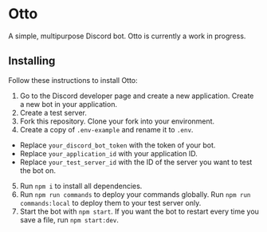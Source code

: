 # Otto

A simple, multipurpose Discord bot. Otto is currently a work in progress.

## Installing

Follow these instructions to install Otto:

1. Go to the Discord developer page and create a new application. Create a new bot in your application.
2. Create a test server.
3. Fork this repository. Clone your fork into your environment.
4. Create a copy of `.env-example` and rename it to `.env`.

- Replace `your_discord_bot_token` with the token of your bot.
- Replace `your_application_id` with your application ID.
- Replace `your_test_server_id` with the ID of the server you want to test the bot on.

5. Run `npm i` to install all dependencies.
6. Run `npm run commands` to deploy your commands globally. Run `npm run commands:local` to deploy them to your test server only.
7. Start the bot with `npm start`. If you want the bot to restart every time you save a file, run `npm start:dev`.

